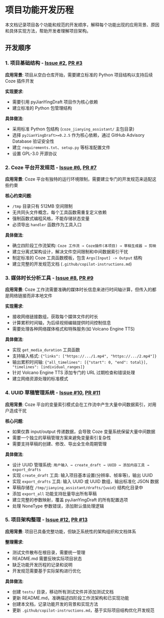 # 项目功能开发历程

本文档记录项目各个功能和规范的开发顺序，解释每个功能出现的应用背景、原因和具体实现方法，帮助开发者理解项目架构。

## 开发顺序

### 1. 项目基础结构 - [Issue #2](https://github.com/Gardene-el/CozeJianYingAssistent/issues/2), [PR #3](https://github.com/Gardene-el/CozeJianYingAssistent/pull/3)

**应用背景**: 项目从空白仓库开始，需要建立标准的 Python 项目结构以支持后续 Coze 插件开发

**实现要求**: 
- 需要引用 pyJianYingDraft 项目作为核心依赖
- 建立标准的 Python 包管理结构

**具体做法**:
- 采用标准 Python 包结构 (`coze_jianying_assistant/` 主包目录)
- 选择 `pyJianYingDraft>=0.2.5` 作为核心依赖，通过 GitHub Advisory Database 验证安全性
- 建立 `requirements.txt`、`setup.py` 等标准配置文件
- 设置 GPL-3.0 开源协议

### 2. Coze 平台开发规范 - [Issue #6](https://github.com/Gardene-el/CozeJianYingAssistent/issues/6), [PR #7](https://github.com/Gardene-el/CozeJianYingAssistent/pull/7)

**应用背景**: Coze 平台有独特的运行环境限制，需要建立专门的开发规范来适配这些约束

**核心约束问题**:
- `/tmp` 目录只有 512MB 空间限制
- 无共同头文件概念，每个工具函数需重复定义依赖
- 强制函数式编程风格，不能存储状态变量
- 必须导出 `handler` 函数作为工具入口

**具体做法**:
- 确立四阶段工作流架构: `Coze 工作流 → Coze插件(本项目) → 草稿生成器 → 剪映`
- 建立分离式架构设计，解决文件空间限制和中间数据索引干扰
- 制定标准的 Coze 工具函数模板，包含 `Args[Input] -> Output` 结构
- 建立完整的开发规范文档 (`.github/copilot-instructions.md`)

### 3. 媒体时长分析工具 - [Issue #8](https://github.com/Gardene-el/CozeJianYingAssistent/issues/8), [PR #9](https://github.com/Gardene-el/CozeJianYingAssistent/pull/9)

**应用背景**: Coze 工作流需要准确的媒体时长信息来进行时间轴计算，但传入的都是网络链接而非本地文件

**实现需求**:
- 接收网络链接数组，获取每个媒体文件的时长
- 计算累积时间轴，为后续视频编辑提供时间控制信息
- 需要处理各种网络媒体格式和特殊服务(如 Volcano Engine TTS)

**具体做法**:
- 实现 `get_media_duration` 工具函数
- 支持输入格式: `{"links": ["https://.../1.mp4", "https://.../2.mp4"]}`
- 输出累积时间轴: `{"all_timelines": [{"start": 0, "end": total}], "timelines": [individual_ranges]}`
- 针对 Volcano Engine TTS 添加专门的 URL 过期检查和错误处理
- 建立网络资源处理的标准模式

### 4. UUID 草稿管理系统 - [Issue #10](https://github.com/Gardene-el/CozeJianYingAssistent/issues/10), [PR #11](https://github.com/Gardene-el/CozeJianYingAssistent/pull/11)

**应用背景**: Coze 平台的变量索引模式会在工作流中产生大量中间数据索引，对用户造成干扰

**核心问题**:
- 如果仅靠 input/output 传递数据，会导致 Coze 变量系统保留大量中间数据
- 需要一个独立的草稿管理方案来避免变量索引复杂性
- 需要支持草稿的创建、修改、导出全生命周期管理

**具体做法**:
- 设计 UUID 管理系统: `用户输入 → create_draft → UUID → 添加内容工具 → export_drafts`
- 实现 `create_draft` 工具: 输入项目基本设置(分辨率、帧率等)，输出 UUID
- 实现 `export_drafts` 工具: 输入 UUID 或 UUID 数组，输出标准化 JSON 数据
- 草稿存储在 `/tmp/jianying_assistant/drafts/{uuid}` 结构化目录中
- 添加 `export_all` 功能支持批量导出所有草稿
- 建立完整的参数映射，覆盖 pyJianYingDraft 的所有配置选项
- 处理 NoneType 参数错误，添加默认值处理逻辑

### 5. 项目架构整理 - [Issue #12](https://github.com/Gardene-el/CozeJianYingAssistent/issues/12), [PR #13](https://github.com/Gardene-el/CozeJianYingAssistent/pull/13)

**应用背景**: 项目已具备完整功能，但缺乏系统性的架构组织和文档体系

**整理需求**:
- 测试文件散布在根目录，需要统一管理
- README.md 需要反映实际项目状态
- 缺乏功能开发历程的记录和说明
- 开发规范需要基于实际架构进行优化

**具体做法**:
- 创建 `tests/` 目录，移动所有测试文件并添加测试文档
- 更新 README.md，准确描述四阶段工作流架构和已实现功能
- 创建本文档，记录功能开发的背景和实现方法
- 更新 `.github/copilot-instructions.md`，基于实际项目结构优化开发规范